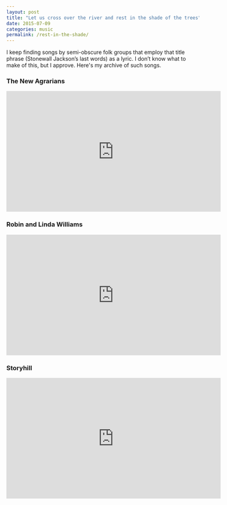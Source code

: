```yaml
---
layout: post
title: "Let us cross over the river and rest in the shade of the trees"
date: 2015-07-09
categories: music
permalink: /rest-in-the-shade/
---
```


I keep finding songs by semi-obscure folk groups that employ that title phrase (Stonewall Jackson’s last words) as a lyric. I don’t know what to make of this, but I approve. Here's my archive of such songs.

### The New Agrarians

<iframe width="560" height="315" src="https://www.youtube.com/embed/d4n7e9OMvQM" frameborder="0" gesture="media" allow="encrypted-media" allowfullscreen></iframe>

### Robin and Linda Williams

<iframe width="560" height="315" src="https://www.youtube.com/embed/9-XSF9UNc7E" frameborder="0" gesture="media" allow="encrypted-media" allowfullscreen></iframe>

### Storyhill

<iframe width="560" height="315" src="https://www.youtube.com/embed/q14kxa7Mfv0" frameborder="0" gesture="media" allow="encrypted-media" allowfullscreen></iframe>